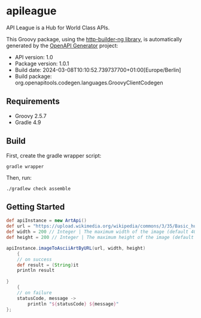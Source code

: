 # apileague

API League is a Hub for World Class APIs.

This Groovy package, using the [http-builder-ng library](https://http-builder-ng.github.io/http-builder-ng/), is automatically generated by the [OpenAPI Generator](https://openapi-generator.tech) project:

- API version: 1.0
- Package version: 1.0.1
- Build date: 2024-03-08T10:10:52.739737700+01:00[Europe/Berlin]
- Build package: org.openapitools.codegen.languages.GroovyClientCodegen

## Requirements

* Groovy 2.5.7
* Gradle 4.9

## Build

First, create the gradle wrapper script:

```
gradle wrapper
```

Then, run:

```
./gradlew check assemble
```

## Getting Started


```groovy
def apiInstance = new ArtApi()
def url = "https://upload.wikimedia.org/wikipedia/commons/3/35/Basic_human_drawing.png" // String | The URL to the image.
def width = 200 // Integer | The maximum width of the image (default 400, max. 500).
def height = 200 // Integer | The maximum height of the image (default 400, max. 500).

apiInstance.imageToAsciiArtByURL(url, width, height)
    {
    // on success
    def result = (String)it
    println result
    
}
    {
    // on failure
    statusCode, message ->
        println "${statusCode} ${message}"
};
```

